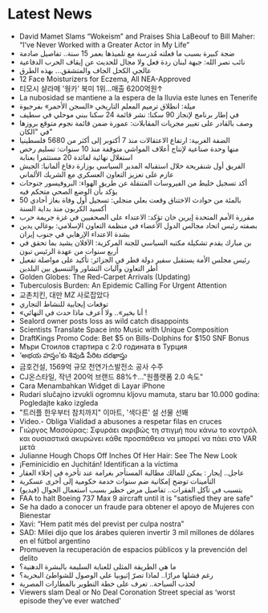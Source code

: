 # Latest News
-  David Mamet Slams “Wokeism” and Praises Shia LaBeouf to Bill Maher: “I’ve Never Worked with a Greater Actor in My Life”
-  ضجة كبيرة بسبب ما فعلته مُدرسة مع تلميذها بعمر 15 سنة.. تفاصيل صادمة
-  نائب نصر الله: جبهة لبنان ردة فعل ولا مجال للحديث عن إيقاف الحرب الدفاعية
-  عالجي الكحل الجاف والمتشقق… بهذه الطرق
-  12 Face Moisturizers for Eczema, All NEA-Approved
-  티모시 샬라메 '웡카' 북미 1위…매출 6200억원↑
-  La nubosidad se mantiene a la espera de la lluvia este lunes en Tenerife
-  ميلة: انطلاق ترميم المعلم التاريخي «السجن الأحمر» بفرجيوة
-  في إطار برنامج لإنجاز 90 سكنا: نشر قائمة 24 سكنا ببني موحلي في سطيف
-  وصف بالقادر على تغيير مجريات المقابلات: عمورة ضمن قائمة نجوم متوقع بروزها في "الكان"
-  الضفة الغربية: ارتفاع الاعتقالات منذ 7 أكتوبر إلى أكثر من 5680 فلسطينيا
-  منها وحدة صناعية لإنتاج أعلاف المواشي متوقفة منذ 10 سنوات: تسليم رخص استغلال نهائية لفائدة 20 مستثمرا بعنابة
-  الفريق أول شنقريحة خلال استقباله المدير السياسي بوزارة دفاع ألمانيا: الجيش عازم على تعزيز التعاون العسكري مع الشريك الألماني
-  أكد تسجيل خليط من الفيروسات المتنقلة عن طريق الهواء: البروفيسور جنوحات يؤكد بأن الوضع الصحي متحكم فيه
-  50 بالمئة من حوادث الاختناق وقعت بعلي منجلي: تسجيل أول وفاة بغاز أحادي أكسيد الكربون منذ بداية السنة
-  مقررة الأمم المتحدة إيرين خان تؤكد: الاعتداء على الصحفيين في غزة جريمة حرب
-  بصفته رئيس اتحاد مجالس الدول الأعضاء في منظمة التعاون الإسلامي: بوغالي يدين بشدة الاعتداء الإرهابي في جنوب إيران
-  بن مبارك يقدم تشكيلة مكتبه السياسي للجنة المركزية: الآفلان يشيد بما تحقق في أربع سنوات من عهدة الرئيس تبون
-  رئيس مجلس الأمة يستقبل سفير دولة قطر في الجزائر: تأكيد على مواصلة تفعيل أطر التعاون وآليات التشاور والتنسيق بين البلدين
-  Golden Globes: The Red-Carpet Arrivals (Updating)
-  Tuberculosis Burden: An Epidemic Calling For Urgent Attention
-  교촌치킨, 대만 MZ 사로잡았다
-  توقعات إيجابية للنشاط التجاري
-  «أنا بخير».. ولا أعرف ماذا حدث في النهائي !
-  Sealord owner posts loss as wild catch disappoints
-  Scientists Translate Space into Music with Unique Composition
-  DraftKings Promo Code: Bet $5 on Bills-Dolphins for $150 SNF Bonus
-  Мъри Стоилов стартира с 2:0 годината в Турция
-  ‘అభయ హస్తం’కు శివుడి పేరిట దరఖాస్తు
-  금호건설, 1569억 규모 천연가스발전소 공사 수주
-  CJ온스타일, 작년 200억 브랜드 88%↑…"원플랫폼 2.0 속도"
-  Cara Menambahkan Widget di Layar iPhone
-  Rudari slučajno izvukli ogromnu kljovu mamuta, staru bar 10.000 godina: Pogledajte kako izgleda
-  "트러플 한우부터 참치까지" 이마트, '색다른' 설 선물 선봬
-  Video.- Obliga Vialidad a abusones a respetar filas en cruces
-  Γιώργος Μασούρας: Σφυράει ακριβώς τη στιγμή που κάνω το κοντρόλ και ουσιαστικά ακυρώνει κάθε προσπάθεια να μπορεί να πάει στο VAR μετά
-  Julianne Hough Chops Off Inches Of Her Hair: See The New Look
-  ¡Feminicidio en Juchitán! Identifican a la víctima
-  عاجل.. إيجار : يمكن للمالك مطالبة المستأجر بغرامة عند تأخره في إخلاء العقار
-  التأمينات توضح إمكانية ضم سنوات خدمة حكومية إلى أخرى عسكرية
-  يتسبب في تآكل الفقرات.. تفاصيل مرض خطير بسبب استعمال الجوال (فيديو)
-  FAA to halt Boeing 737 Max 9 aircraft until it is "satisfied they are safe"
-  Se ha dado a conocer un fraude para obtener el apoyo de Mujeres con Bienestar
-  Xavi: “Hem patit més del previst per culpa nostra”
-  SAD: Milei dijo que los árabes quieren invertir 3 mil millones de dólares en el fútbol argentino
-  Promueven la recuperación de espacios públicos y la prevención del delito
-  ما هي الطريقة المثلى للعناية السليمة بالبشرة الدهنية؟
-  رغم فشلها مرارًا.. لماذا تصرّ إثيوبيا على الوصول للشواطئ البحرية؟
-  لجذب السياحة.. تعرف على خطة التطوير بالمطارات المصرية
-  Viewers slam Deal or No Deal Coronation Street special as ‘worst episode they’ve ever watched’
